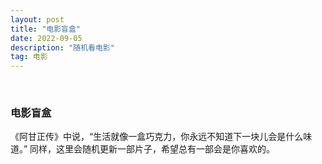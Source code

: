 ```yaml
---
layout: post
title: "电影盲盒"
date: 2022-09-05
description: "随机看电影"
tag: 电影
---
```


<br>

### 电影盲盒
《阿甘正传》中说，“生活就像一盒巧克力，你永远不知道下一块儿会是什么味道。” 同样，这里会随机更新一部片子，希望总有一部会是你喜欢的。

<!--
阿甘正传
霸王别姬
盗梦空间
雇工人生
鬼子来了
海上钢琴师
回忆积木小屋
活着
记忆碎片
梅的天使
调音师法
小丑
肖申克的救赎
星际穿越
雄狮少年
隐入尘烟
鹬
宇宙快递
致命魔术
忠犬八公的故事

控方证人
辛德勒的名单
国产凌凌漆
功夫
盲井
三傻
熔炉
我不是药神
危楼愚夫
少年派的奇幻漂流
背靠背脸对脸
--> 


<iframe id="showskill" width="100%" height="360" src="" scrolling="no"  border="0" frameborder="no" framespacing="0" allowfullscreen="true"> </iframe>

<script>
  var arr = [
  "https://s138.ananas.chaoxing.com/sv-w9/video/3d/71/1d/80e93b31371d8dc241a689fcd0727091/sd.mp4",
  "https://s138.ananas.chaoxing.com/sv-w8/video/df/30/3a/e62ee5e706006334e59c11485dcc2332/sd.mp4",
  "https://s138.ananas.chaoxing.com/sv-w8/video/7d/5c/a4/ba90c546e90a2d4dae9b4cff04f628d0/sd.mp4",
  "https://s138.ananas.chaoxing.com/sv-w3/video/f2/a9/78/e2791fb0969421f1b5b964447ae597b7/sd.mp4",
  "https://s138.ananas.chaoxing.com/sv-w9/video/76/c7/5e/23fc85a168733d33099c62fb50e542a7/sd.mp4",
  "https://s138.ananas.chaoxing.com/sv-w9/video/04/c7/21/efbc5980a4ef9fcffd15875159b285e2/sd.mp4",
  "https://s138.ananas.chaoxing.com/sv-w8/video/02/3b/9c/36fc5fad84e0be807bb016fb5b304305/sd.mp4",
  "https://s138.ananas.chaoxing.com/video/88/bb/26/0ed31ca6c2ebc410ec2b1d4c0edbb1e3/sd.mp4",
  "https://s138.ananas.chaoxing.com/sv-w8/video/80/8a/97/1d9ef3ec39e152c5dab0f7868e567df9/sd.mp4",
  "https://s138.ananas.chaoxing.com/video/21/a6/7d/6f26e5c9e64336212704e3366a008087/sd.mp4",
  "https://s138.ananas.chaoxing.com/sv-s1/video/03/b0/c6/426f1faf74a8f2f5ff915822dd04bdc6/sd.mp4",
  "https://s138.ananas.chaoxing.com/sv-w7/video/22/44/62/28539cb1977466e586a2d43e1fdd70f2/sd.mp4",
  "https://s138.ananas.chaoxing.com/sv-w8/video/42/2c/2c/caa3771c66a248fc265a3098b6a726df/sd.mp4",
  "https://s138.ananas.chaoxing.com/sv-w8/video/74/dc/75/faf1c4349c00ff1acd7a9ce990395b9a/sd.mp4",
  "https://s138.ananas.chaoxing.com/video/06/04/5e/088fd60c2fb498d03484f232451d93d2/sd.mp4",
  "https://s138.ananas.chaoxing.com/video/ac/f6/20/fb3413b051e0decd5e4560127df9ba6e/sd.mp4",
  "https://s138.ananas.chaoxing.com/video/70/aa/0f/152962413a9eef12d4a0f89d5dde1cd8/sd.mp4",
  "https://s138.ananas.chaoxing.com/sv-w9/video/f9/bd/15/422fd4fab2f748e7327b84642894de8e/sd.mp4",
  "https://s138.ananas.chaoxing.com/sv-w9/video/42/cd/14/ed8f77b30742eab7879fcf473fa24ec9/sd.mp4",
  "https://s138.ananas.chaoxing.com/sv-w7/video/2d/ae/f5/2075bba951348f40c29de2c74f242402/sd.mp4",
  "https://s138.ananas.chaoxing.com/sv-w8/video/71/51/ae/0095e1786652dbafb9c8207146d4e1f3/sd.mp4",
  "https://s138.ananas.chaoxing.com/sv-w7/video/5e/49/8d/368d475c4b52c23ba2b913fb257519a3/sd.mp4",
  "https://s138.ananas.chaoxing.com/video/1b/0f/26/119d88e5ba70676f7e0f77b7d5ea879a/sd.mp4",
  "https://s138.ananas.chaoxing.com/video/fc/84/1d/0bb280d4ca570ee1bec2a90c070697ea/sd.mp4",
  "https://s138.ananas.chaoxing.com/sv-w9/video/81/d6/bc/f389596cf2ae953556cfe98184448ef0/sd.mp4",
  "https://s138.ananas.chaoxing.com/sv-w9/video/58/06/26/e6f53ab0119452e032abdfcb7a64036a/sd.mp4",
  "https://s138.ananas.chaoxing.com/sv-w7/video/73/33/88/cd9a7e05e49c27a140e897083d4a4243/sd.mp4",
  "https://s138.ananas.chaoxing.com/sv-w3/video/23/f3/5f/5eb5322bd0b040f4c1ffa6837fb96675/sd.mp4",
  "https://s138.ananas.chaoxing.com/video/61/46/c8/85588a1ad10f99c1e8f8a80f2242f4ee/sd.mp4",
  "https://s138.ananas.chaoxing.com/sv-w7/video/49/ee/ac/9bb7271e1d449eac64691300a8151d7d/sd.mp4",
  "https://s138.ananas.chaoxing.com/sv-w8/video/d9/c0/90/b4984667d2e786b18698ddf050f3352f/sd.mp4"
  ];
  var index =parseInt(Math.random()*(arr.length-1) + 0.5); 
  document.getElementById("showskill").src = arr[index];
</script>
 
  
<br>
<br>
